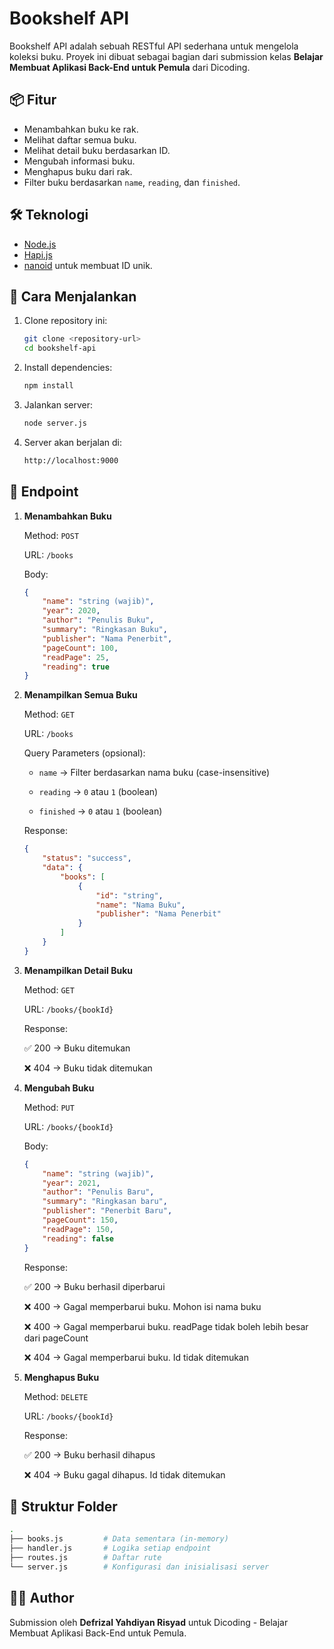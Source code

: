# Bookshelf API

Bookshelf API adalah sebuah RESTful API sederhana untuk mengelola koleksi buku. Proyek ini dibuat sebagai bagian dari submission kelas **Belajar Membuat Aplikasi Back-End untuk Pemula** dari Dicoding.

## 📦 Fitur

- Menambahkan buku ke rak.
- Melihat daftar semua buku.
- Melihat detail buku berdasarkan ID.
- Mengubah informasi buku.
- Menghapus buku dari rak.
- Filter buku berdasarkan `name`, `reading`, dan `finished`.

## 🛠️ Teknologi

- [Node.js](https://nodejs.org/)
- [Hapi.js](https://hapi.dev/)
- [nanoid](https://github.com/ai/nanoid) untuk membuat ID unik.

## 🚀 Cara Menjalankan

1. Clone repository ini:
   ```bash
   git clone <repository-url>
   cd bookshelf-api

2. Install dependencies:
    ```bash
    npm install
    ```

3. Jalankan server:
    ```bash
    node server.js
    ```

4. Server akan berjalan di:
    ```bash
    http://localhost:9000
    ```

## 🔗 Endpoint
1. **Menambahkan Buku**
    
    Method: `POST`

    URL: `/books`

    Body:

    ```json
    {
        "name": "string (wajib)",
        "year": 2020,
        "author": "Penulis Buku",
        "summary": "Ringkasan Buku",
        "publisher": "Nama Penerbit",
        "pageCount": 100,
        "readPage": 25,
        "reading": true
    }
    ```
    
2. **Menampilkan Semua Buku**
    
    Method: `GET`

    URL: `/books`

    Query Parameters (opsional):

    - `name` → Filter berdasarkan nama buku (case-insensitive)

    - `reading` → `0` atau `1` (boolean)

    - `finished` → `0` atau `1` (boolean)

    Response:

    ```json
    {
        "status": "success",
        "data": {
            "books": [
                {
                    "id": "string",
                    "name": "Nama Buku",
                    "publisher": "Nama Penerbit"
                }
            ]
        }
    }
    ```

3. **Menampilkan Detail Buku**
    
    Method: `GET`

    URL: `/books/{bookId}`

    Response:

    ✅ 200 → Buku ditemukan

    ❌ 404 → Buku tidak ditemukan

4. **Mengubah Buku**
    
    Method: `PUT`

    URL: `/books/{bookId}`

    Body:

    ```json
    {
        "name": "string (wajib)",
        "year": 2021,
        "author": "Penulis Baru",
        "summary": "Ringkasan baru",
        "publisher": "Penerbit Baru",
        "pageCount": 150,
        "readPage": 150,
        "reading": false
    }
    ```

    Response:

    ✅ 200 → Buku berhasil diperbarui

    ❌ 400 → Gagal memperbarui buku. Mohon isi nama buku

    ❌ 400 → Gagal memperbarui buku. readPage tidak boleh lebih besar dari pageCount
    
    ❌ 404 → Gagal memperbarui buku. Id tidak ditemukan

5. **Menghapus Buku**
    
    Method: `DELETE`

    URL: `/books/{bookId}`

    Response:

    ✅ 200 → Buku berhasil dihapus

    ❌ 404 → Buku gagal dihapus. Id tidak ditemukan

## 📁 Struktur Folder
```bash
.
├── books.js         # Data sementara (in-memory)
├── handler.js       # Logika setiap endpoint
├── routes.js        # Daftar rute
└── server.js        # Konfigurasi dan inisialisasi server

```

## 🧑‍💻 Author

Submission oleh **Defrizal Yahdiyan Risyad** untuk Dicoding - Belajar Membuat Aplikasi Back-End untuk Pemula.